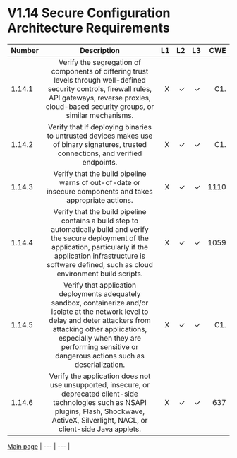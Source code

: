# V1.14 Secure Configuration Architecture Requirements

| Number       | Description     | L1    		| L2         | L3 		   | CWE		|
| :------------- | :----------: | -----------: | -----------:|-----------:| -----------:|
|  1.14.1 | Verify the segregation of components of differing trust levels through well-defined security controls, firewall rules, API gateways, reverse proxies, cloud-based security groups, or similar mechanisms.| X	 | ✓   | ✓   | C1. |
|  1.14.2 | Verify that if deploying binaries to untrusted devices makes use of binary signatures, trusted connections, and verified endpoints.| X	 | ✓   | ✓   | C1. |
|  1.14.3 | Verify that the build pipeline warns of out-of-date or insecure components and takes appropriate actions.| X	 | ✓   | ✓   | 1110 |
|  1.14.4 | Verify that the build pipeline contains a build step to automatically build and verify the secure deployment of the application, particularly if the application infrastructure is software defined, such as cloud environment build scripts. | X	 | ✓   | ✓   | 1059 |
|  1.14.5 | Verify that application deployments adequately sandbox, containerize and/or isolate at the network level to delay and deter attackers from attacking other applications, especially when they are performing sensitive or dangerous actions such as deserialization. | X	 | ✓   | ✓   | C1. |
|  1.14.6 | Verify the application does not use unsupported, insecure, or deprecated client-side technologies such as NSAPI plugins, Flash, Shockwave, ActiveX, Silverlight, NACL, or client-side Java applets. | X	 | ✓   | ✓   | 637|

[Main page](../README.md) 
| --- | --- |
